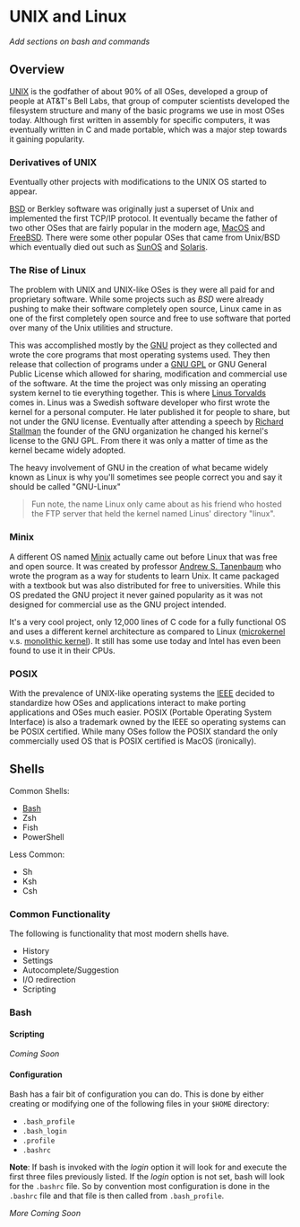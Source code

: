# UNIX and Linux

*Add sections on bash and commands*

## Overview

[UNIX](https://en.wikipedia.org/wiki/Unix) is the godfather of about 90% of all OSes, developed a group of people at AT&T's Bell Labs, that group of computer scientists developed the filesystem structure and many of the basic programs we use in most OSes today. Although first written in assembly for specific computers, it was eventually written in C and made portable, which was a major step towards it gaining popularity. 

### Derivatives of UNIX

Eventually other projects with modifications to the UNIX OS started to appear. 

[BSD](https://en.wikipedia.org/wiki/Berkeley_Software_Distribution) or Berkley software  was originally just a superset of Unix and implemented the first TCP/IP protocol. It eventually became the father of two other OSes that are fairly popular in the modern age, [MacOS](https://en.wikipedia.org/wiki/MacOS) and [FreeBSD](https://en.wikipedia.org/wiki/FreeBSD). There were some other popular OSes that came from Unix/BSD which eventually died out such as [SunOS](https://en.wikipedia.org/wiki/SunOS) and [Solaris](https://en.wikipedia.org/wiki/Oracle_Solaris). 

### The Rise of Linux

The problem with UNIX and UNIX-like OSes is they were all paid for and proprietary software. While some projects such as *BSD* were already pushing to make their software completely open source, Linux came in as one of the first completely open source and free to use software that ported over many of the Unix utilities and structure.

This was accomplished mostly by the [GNU](https://en.wikipedia.org/wiki/GNU) project as they collected and wrote the core programs that most operating systems used. They then release that collection of programs under a [GNU GPL](https://en.wikipedia.org/wiki/GNU_General_Public_License) or GNU General Public License which allowed for sharing, modification and commercial use of the software. At the time the project was only missing an operating system kernel to tie everything together. This is where [Linus Torvalds](https://en.wikipedia.org/wiki/Linus_Torvalds) comes in. Linus was a Swedish software developer who first wrote the kernel for a personal computer. He later published it for people to share, but not under the GNU license. Eventually after attending a speech by [Richard Stallman]() the founder of the GNU organization he changed his kernel's license to the GNU GPL. From there it was only a matter of time as the kernel became widely adopted. 

The heavy involvement of GNU in the creation of what became widely known as Linux is why you'll sometimes see people correct you and say it should be called "GNU-Linux"

> Fun note, the name Linux only came about as his friend who hosted the FTP server that held the kernel named Linus' directory "linux".

### Minix

A different OS named [Minix](https://en.wikipedia.org/wiki/Minix) actually came out before Linux that was free and open source. It was created by professor [Andrew S. Tanenbaum](https://en.wikipedia.org/wiki/Andrew_S._Tanenbaum) who wrote the program as a way for students to learn Unix. It came packaged with a textbook but was also distributed for free to universities. While this OS predated the GNU project it never gained popularity as it was not designed for commercial use as the GNU project intended.

It's a very cool project, only 12,000 lines of C code for a fully functional OS and uses a different kernel architecture as compared to Linux ([microkernel](https://en.wikipedia.org/wiki/Microkernel) v.s. [monolithic kernel](https://en.wikipedia.org/wiki/Monolithic_kernel)). It still has some use today and Intel has even been found to use it in their CPUs.

### POSIX

With the prevalence of UNIX-like operating systems the [IEEE](https://en.wikipedia.org/wiki/Institute_of_Electrical_and_Electronics_Engineers) decided to standardize how OSes and applications interact to make porting applications and OSes much easier. POSIX (Portable Operating System Interface) is also a trademark owned by the IEEE so operating systems can be POSIX certified. While many OSes follow the POSIX standard the only commercially used OS that is POSIX certified is MacOS (ironically).

## Shells

Common Shells:
- [Bash](#bash)
- Zsh
- Fish
- PowerShell

Less Common:
- Sh
- Ksh
- Csh

### Common Functionality

The following is functionality that most modern shells have.

- History
- Settings
- Autocomplete/Suggestion
- I/O redirection
- Scripting

### Bash

#### Scripting

*Coming Soon*

#### Configuration

Bash has a fair bit of configuration you can do. This is done by either creating or modifying one of the following files in your `$HOME` directory:

- `.bash_profile`
- `.bash_login`
- `.profile`
- `.bashrc`

**Note**: If bash is invoked with the *login* option it will look for and execute the first three files previously listed. If the *login* option is not set, bash will look for the `.bashrc` file. So by convention most configuration is done in the `.bashrc` file and that file is then called from `.bash_profile`.

*More Coming Soon*